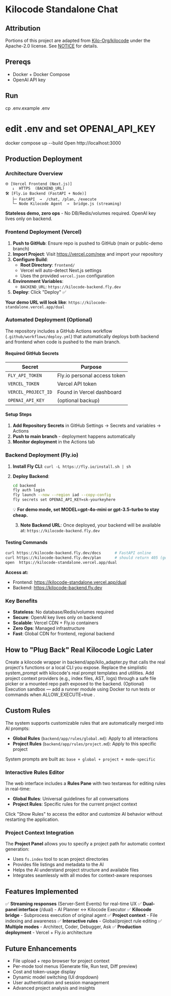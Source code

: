 # Kilocode Standalone Chat

## Attribution

Portions of this project are adapted from [Kilo-Org/kilocode](https://github.com/Kilo-Org/kilocode)
under the Apache-2.0 license. See [NOTICE](NOTICE) for details.

## Prereqs
- Docker + Docker Compose
- OpenAI API key

## Run
cp .env.example .env
# edit .env and set OPENAI_API_KEY
docker compose up --build
Open http://localhost:3000

## Production Deployment

### Architecture Overview

```
🌐 [Vercel Frontend (Next.js)]
   ↓  HTTPS  (BACKEND_URL)
🛠️ [Fly.io Backend (FastAPI + Node)]
   ├─ FastAPI  →  /chat, /plan, /execute
   └─ Node Kilocode Agent  →  bridge.js (streaming)
```

**Stateless demo, zero ops** - No DB/Redis/volumes required. OpenAI key lives only on backend.

### Frontend Deployment (Vercel)

1. **Push to GitHub**: Ensure repo is pushed to GitHub (main or public-demo branch)
2. **Import Project**: Visit https://vercel.com/new and import your repository
3. **Configure Build**:
   - **Root Directory**: `frontend/`
   - Vercel will auto-detect Next.js settings
   - Uses the provided `vercel.json` configuration
4. **Environment Variables**:
   - `BACKEND_URL`: `https://kilocode-backend.fly.dev`
5. **Deploy**: Click "Deploy" ✅

**Your demo URL will look like**: `https://kilocode-standalone.vercel.app/dual`

### Automated Deployment (Optional)

The repository includes a GitHub Actions workflow (`.github/workflows/deploy.yml`) that automatically deploys both backend and frontend when code is pushed to the main branch.

#### Required GitHub Secrets

| Secret              | Purpose                      |
| ------------------- | ---------------------------- |
| `FLY_API_TOKEN`     | Fly.io personal access token |
| `VERCEL_TOKEN`      | Vercel API token             |
| `VERCEL_PROJECT_ID` | Found in Vercel dashboard    |
| `OPENAI_API_KEY`    | (optional backup)            |

#### Setup Steps

1. **Add Repository Secrets** in GitHub Settings → Secrets and variables → Actions
2. **Push to main branch** - deployment happens automatically
3. **Monitor deployment** in the Actions tab

### Backend Deployment (Fly.io)

1. **Install Fly CLI**: `curl -L https://fly.io/install.sh | sh`
2. **Deploy Backend**:
   ```bash
   cd backend
   fly auth login
   fly launch --now --region iad --copy-config
   fly secrets set OPENAI_API_KEY=sk-yourkeyhere
   ```
      💡 **For demo mode, set MODEL=gpt-4o-mini or gpt-3.5-turbo to stay cheap.**
   
   3. **Note Backend URL**: Once deployed, your backend will be available at:
      `https://kilocode-backend.fly.dev`

#### Testing Commands
```bash
curl https://kilocode-backend.fly.dev/docs      # FastAPI online
curl https://kilocode-backend.fly.dev/plan      # should return 405 (good)
open  https://kilocode-standalone.vercel.app/dual
```

**Access at:**
- Frontend: https://kilocode-standalone.vercel.app/dual
- Backend: https://kilocode-backend.fly.dev

### Key Benefits

- **Stateless**: No database/Redis/volumes required
- **Secure**: OpenAI key lives only on backend
- **Scalable**: Vercel CDN + Fly.io containers
- **Zero Ops**: Managed infrastructure
- **Fast**: Global CDN for frontend, regional backend

## How to "Plug Back" Real Kilocode Logic Later
Create a kilocode wrapper in backend/app/kilo_adapter.py that calls the real project's
functions or a local CLI you expose.
Replace the simplistic system_prompt with kilocode's real prompt templates and utilities.
Add project context providers (e.g., index files, AST, logs) through a safe file picker or a mounted
repo path exposed to the backend.
(Optional) Execution sandbox — add a runner module using Docker to run tests or commands
when ALLOW_EXECUTE=true .

## Custom Rules

The system supports customizable rules that are automatically merged into AI prompts:

- **Global Rules** (`backend/app/rules/global.md`): Apply to all interactions
- **Project Rules** (`backend/app/rules/project.md`): Apply to this specific project

System prompts are built as: `base + global + project + mode-specific`

### Interactive Rules Editor

The web interface includes a **Rules Pane** with two textareas for editing rules in real-time:

- **Global Rules**: Universal guidelines for all conversations
- **Project Rules**: Specific rules for the current project context

Click "Show Rules" to access the editor and customize AI behavior without restarting the application.

### Project Context Integration

The **Project Panel** allows you to specify a project path for automatic context generation:

- Uses `fs.index` tool to scan project directories
- Provides file listings and metadata to the AI
- Helps the AI understand project structure and available files
- Integrates seamlessly with all modes for context-aware responses

## Features Implemented

✅ **Streaming responses** (Server-Sent Events) for real-time UX
✅ **Dual-panel interface** (/dual) - AI Planner ↔ Kilocode Executor
✅ **Kilocode bridge** - Subprocess execution of original agent
✅ **Project context** - File indexing and awareness
✅ **Interactive rules** - Global/project rule editing
✅ **Multiple modes** - Architect, Coder, Debugger, Ask
✅ **Production deployment** - Vercel + Fly.io architecture

## Future Enhancements

- File upload + repo browser for project context
- Per-mode tool menus (Generate file, Run test, Diff preview)
- Cost and token-usage display
- Dynamic model switching (UI dropdown)
- User authentication and session management
- Advanced project analysis and insights
